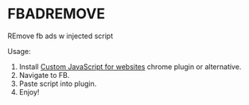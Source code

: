 # FBADREMOVE
REmove fb ads w injected script

Usage:
1. Install <a href = "https://chrome.google.com/webstore/detail/custom-javascript-for-web/poakhlngfciodnhlhhgnaaelnpjljija">Custom JavaScript for websites</a> chrome plugin or alternative.
2. Navigate to FB.
3. Paste script into plugin.
4. Enjoy!
